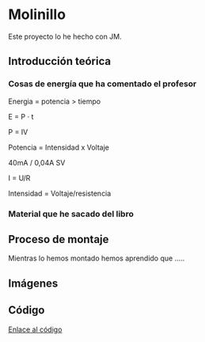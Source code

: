 
# Molinillo

Este proyecto lo he hecho con JM. 

## Introducción teórica

### Cosas de energía que ha comentado el profesor


Energia = potencia > tiempo

E = P · t

P = IV

Potencia = Intensidad x Voltaje

40mA / 0,04A SV

I = U/R

Intensidad = Voltaje/resistencia

### Material que he sacado del libro

## Proceso de montaje

Mientras lo hemos montado hemos aprendido que .....

## Imágenes

## Código

[Enlace al código](https://github.com/St1v3n3223/Arduino/blob/main/molinillo.ino)
